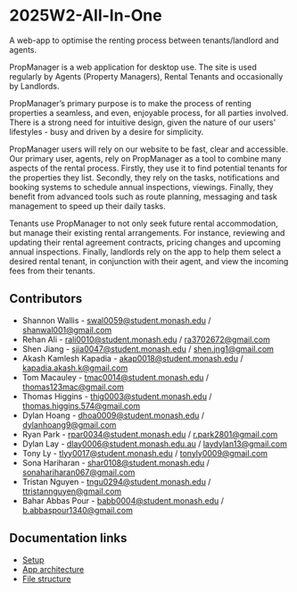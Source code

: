 # 2025W2-All-In-One
A web-app to optimise the renting process between tenants/landlord and agents.

PropManager is a web application for desktop use. The site is used regularly by Agents (Property Managers), Rental Tenants and occasionally by Landlords. 

PropManager’s primary purpose is to make the process of renting properties a seamless, and even, enjoyable process, for all parties involved. There is a strong need for intuitive design, given the nature of our users' lifestyles - busy and driven by a desire for simplicity. 


PropManager users will rely on our website to be fast, clear and accessible.
Our primary user, agents, rely on PropManager as a tool to combine many aspects of the rental process. Firstly, they use it to find potential tenants for the properties they list. Secondly, they rely on the tasks, notifications and booking systems to schedule annual inspections, viewings. Finally, they benefit from advanced tools such as route planning, messaging and task management to speed up their daily tasks.


Tenants use PropManager to not only seek future rental accommodation, but manage their existing rental arrangements. For instance, reviewing and updating their rental agreement contracts, pricing changes and upcoming annual inspections.
Finally, landlords rely on the app to help them select a desired rental tenant, in conjunction with their agent, and view the incoming fees from their tenants.


## Contributors
* Shannon Wallis - swal0059@student.monash.edu / shanwal001@gmail.com 
* Rehan Ali - rali0010@student.monash.edu / ra3702672@gmail.com
* Shen Jiang - sjia0047@student.monash.edu / shen.jng1@gmail.com
* Akash Kamlesh Kapadia - akap0018@student.monash.edu / kapadia.akash.k@gmail.com
* Tom Macauley - tmac0014@student.monash.edu / thomas123mac@gmail.com
* Thomas Higgins - thig0003@student.monash.edu / thomas.higgins.574@gmail.com 
* Dylan Hoang - dhoa0009@student.monash.edu / dylanhoang9@gmail.com
* Ryan Park - rpar0034@student.monash.edu / r.park2801@gmail.com
* Dylan Lay - dlay0006@student.monash.edu.au / laydylan13@gmail.com
* Tony Ly - tlyy0017@student.monash.edu / tonyly0009@gmail.com
* Sona Hariharan - shar0108@student.monash.edu / sonahariharan067@gmail.com
* Tristan Nguyen - tngu0294@student.monash.edu / ttristannguyen@gmail.com
* Bahar Abbas Pour - babb0004@student.monash.edu / b.abbaspour1340@gmail.com

## Documentation links
* [Setup](documentation/setup.md)
* [App architecture](documentation/app-architecture.md)
* [File structure](documentation/file-structure.md)